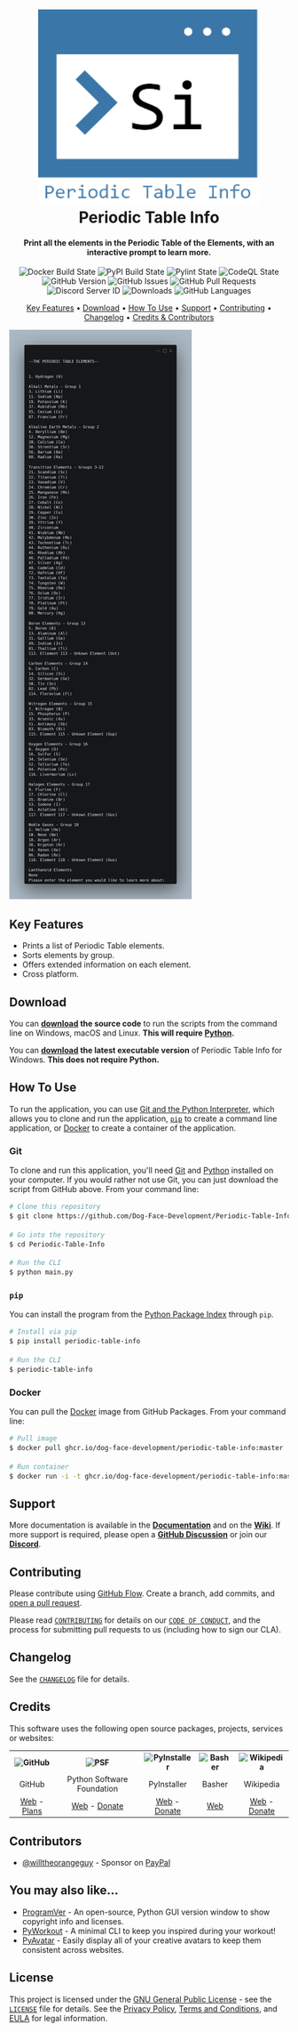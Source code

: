 <!-- Logo -->
<h1 align="center">
  <img src="https://github.com/Dog-Face-Development/Periodic-Table-Info/blob/master/docs/images/logo.png" height="350px" width="400px" alt="Periodic Table Info">
  <br>
  Periodic Table Info
  <br>
</h1>

<!-- Copy -->
<h4 align="center">Print all the elements in the Periodic Table of the Elements, with an interactive prompt to learn more.</h4>

<!-- Badges -->
<div align="center">
  <!-- Stability -->
  <img alt="Docker Build State" src="https://github.com/Dog-Face-Development/Periodic-Table-Info/actions/workflows/docker-publish.yml/badge.svg">
  <!-- Stability -->
  <img alt="PyPI Build State" src="https://github.com/Dog-Face-Development/Periodic-Table-Info/actions/workflows/push-to-pypi.yml/badge.svg">
  <!-- Stability -->
  <img alt="Pylint State" src="https://github.com/Dog-Face-Development/Periodic-Table-Info/actions/workflows/pylint.yml/badge.svg">
  <!-- CodeQL -->
  <img alt="CodeQL State" src="https://github.com/Dog-Face-Development/Periodic-Table-Info/actions/workflows/codeql-analysis.yml/badge.svg">
  <!-- Version -->
  <img alt="GitHub Version" src="https://img.shields.io/github/v/release/Dog-Face-Development/Periodic-Table-Info?include_prereleases">
  <!-- Issues -->
  <img alt="GitHub Issues" src="https://img.shields.io/github/issues/Dog-Face-Development/Periodic-Table-Info">
  <!-- Pull Requests -->
  <img alt="GitHub Pull Requests" src="https://img.shields.io/github/issues-pr/Dog-Face-Development/Periodic-Table-Info">
  <!-- Discord -->
  <img alt="Discord Server ID" src="https://img.shields.io/discord/1015866225827520543">
  <!-- Downloads -->
  <img alt="Downloads" src="https://img.shields.io/github/downloads/Dog-Face-Development/Periodic-Table-Info/total">
  <!-- Language Count -->
  <img alt="GitHub Languages" src="https://img.shields.io/github/languages/count/Dog-Face-Development/Periodic-Table-Info">
</div>

<!-- Navigation -->
<p align="center">
  <a href="#key-features">Key Features</a> •
  <a href="#download">Download</a> •
  <a href="#how-to-use">How To Use</a> •
  <a href="#support">Support</a> •
  <a href="#contributing">Contributing</a> •
  <a href="#changelog">Changelog</a> •
  <a href="#credits">Credits & Contributors</a>
</p>

<!-- Screenshot(s) -->
![screenshot](https://github.com/Dog-Face-Development/Periodic-Table-Info/blob/master/docs/images/welcome.png)

## Key Features

* Prints a list of Periodic Table elements.
* Sorts elements by group.
* Offers extended information on each element.
* Cross platform.

## Download

You can **[download](https://github.com/Dog-Face-Development/Periodic-Table-Info/releases/latest) the source code** to run the scripts from the command line on Windows, macOS and Linux. **This will require [Python](https://www.python.org/downloads/).**

You can **[download](https://github.com/Dog-Face-Development/Periodic-Table-Info/releases/latest) the latest executable version** of Periodic Table Info for Windows. **This does not require Python.**

## How To Use

To run the application, you can use [Git and the Python Interpreter](https://github.com/Dog-Face-Development/Periodic-Table-Info/main/README.md#git), which allows you to clone and run the application, [`pip`](https://github.com/Dog-Face-Development/Periodic-Table-Info/main/README.md#pip) to create a command line application, or [Docker](https://github.com/Dog-Face-Development/Periodic-Table-Info/main/README.md#docker) to create a container of the application.

### Git

To clone and run this application, you'll need [Git](https://git-scm.com/downloads) and [Python](https://www.python.org/downloads/) installed on your computer. If you would rather not use Git, you can just download the script from GitHub above. From your command line:

```bash
# Clone this repository
$ git clone https://github.com/Dog-Face-Development/Periodic-Table-Info

# Go into the repository
$ cd Periodic-Table-Info

# Run the CLI
$ python main.py
```

### `pip`

You can install the program from the [Python Package Index](https://pypi.org/project/Periodic-Table-Info/) through `pip`.

```bash
# Install via pip
$ pip install periodic-table-info

# Run the CLI
$ periodic-table-info
```

### Docker

You can pull the [Docker](https://www.docker.com/) image from GitHub Packages. From your command line:

```bash
# Pull image
$ docker pull ghcr.io/dog-face-development/periodic-table-info:master

# Run container
$ docker run -i -t ghcr.io/dog-face-development/periodic-table-info:master python send.py
```

## Support

More documentation is available in the **[Documentation](https://github.com/Dog-Face-Development/Periodic-Table-Info/tree/master/docs)** and on the **[Wiki](https://github.com/Dog-Face-Development/Periodic-Table-Info/wiki)**. If more support is required, please open a **[GitHub Discussion](https://github.com/Dog-Face-Development/Periodic-Table-Info/discussions)** or join our **[Discord](https://discord.gg/JF2cgABFPw)**.

## Contributing

Please contribute using [GitHub Flow](https://guides.github.com/introduction/flow). Create a branch, add commits, and [open a pull request](https://github.com/Dog-Face-Development/Periodic-Table-Info/compare).

Please read [`CONTRIBUTING`](CONTRIBUTING.md) for details on our [`CODE OF CONDUCT`](CODE_OF_CONDUCT.md), and the process for submitting pull requests to us (including how to sign our CLA).

## Changelog

See the [`CHANGELOG`](CHANGELOG.md) file for details.

## Credits

This software uses the following open source packages, projects, services or websites:

<!-- Credits Table -->
<table>
  <tr>
    <th align="center"><img src="https://applets.imgix.net/https%3A%2F%2Fassets.ifttt.com%2Fimages%2Fchannels%2F2107379463%2Ficons%2Fmonochrome_large.png?w=240&h=240&s=8a19bbc158996d098e2fb18310ba7f33" width="150" height="150" alt="GitHub"/></th>
    <th align="center"><img src="https://upload.wikimedia.org/wikipedia/commons/thumb/c/c3/Python-logo-notext.svg/182px-Python-logo-notext.svg.png" width="150" height="150" alt="PSF"/></th>
    <th align="center"><img src="https://pyinstaller.readthedocs.io/en/v4.2/_static/pyinstaller-draft1a.ico" width="150" height="150" alt="PyInstaller"/></th>
    <th align="center"><img src="https://dynamic.indigoimages.ca/v1/books/books/0753471973/1.jpg?width=614&maxheight=614&quality=85" width="150" height="150" alt="Basher"/></th>
    <th align="center"><img src="https://upload.wikimedia.org/wikipedia/commons/thumb/0/07/Wikipedia_logo_%28svg%29.svg/1200px-Wikipedia_logo_%28svg%29.svg.png" width="150" height="150" alt="Wikipedia"/></th>
  </tr>
  <tr>
    <td align="center">GitHub</td>
    <td align="center">Python Software Foundation</td>
    <td align="center">PyInstaller</td>
    <td align="center">Basher</td>
    <td align="center">Wikipedia</td>
  </tr>
  <tr>
    <td align="center"><a href="https://github.com/">Web</a> - <a href="https://github.com/pricing">Plans</a></td>
    <td align="center"><a href="https://www.python.org/">Web</a> - <a href="https://psfmember.org/civicrm/contribute/transact?reset=1&id=2">Donate</a></td>
    <td align="center"><a href="https://pyinstaller.readthedocs.io/en/stable/">Web</a> - <a href="https://www.pyinstaller.org/funding.html#funding-by-individuals">Donate</a></td>
    <td align="center"><a href="https://www.basherscience.com/books">Web</a></td>
    <td align="center"><a href="https://www.wikipedia.org/">Web</a> - <a href="https://donate.wikimedia.org/wiki/Ways_to_Give">Donate</a></td>
  </tr>
</table>

## Contributors

* [@willtheorangeguy](https://github.com/willtheorangeguy) - Sponsor on [PayPal](https://paypal.me/wvdg44?country.x=CA&locale.x=en_US)

## You may also like...

* [ProgramVer](https://github.com/Dog-Face-Development/ProgramVer) - An open-source, Python GUI version window to show copyright info and licenses.
* [PyWorkout](https://github.com/Dog-Face-Development/PyWorkout) - A minimal CLI to keep you inspired during your workout!
* [PyAvatar](https://github.com/Dog-Face-Development/PyAvatar) - Easily display all of your creative avatars to keep them consistent across websites.

## License

This project is licensed under the [GNU General Public License](https://www.gnu.org/licenses/gpl-3.0.en.html) - see the [`LICENSE`](LICENSE.md) file for details. See the [Privacy Policy](https://github.com/Dog-Face-Development/Periodic-Table-Info/blob/master/docs/legal/PRIVACY.md), [Terms and Conditions](https://github.com/Dog-Face-Development/Periodic-Table-Info/blob/master/docs/legal/TERMS.md), and [EULA](https://github.com/Dog-Face-Development/Periodic-Table-Info/blob/master/docs/legal/EULA.md) for legal information.
